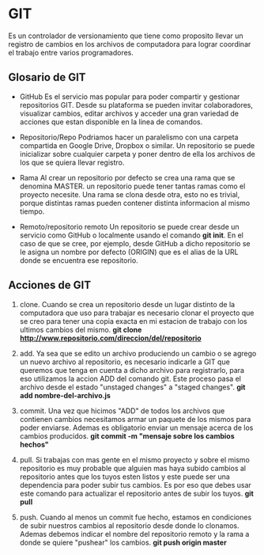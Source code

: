# GIT
Es un controlador de versionamiento que tiene como proposito llevar un registro de cambios en los archivos de computadora para lograr coordinar el trabajo entre varios programadores.

## Glosario de GIT
* GitHub
Es el servicio mas popular para poder compartir y gestionar repositorios GIT. Desde su plataforma se pueden invitar colaboradores, visualizar cambios, editar archivos y acceder una gran variedad de acciones que estan disponible en la linea de comandos.

* Repositorio/Repo
Podriamos hacer un paralelismo con una carpeta compartida en Google Drive, Dropbox o similar. Un repositorio se puede inicializar sobre cualquier carpeta y poner dentro de ella los archivos de los que se quiera llevar registro.

* Rama
Al crear un repositorio por defecto se crea una rama que se denomina MASTER. un repositorio puede tener tantas ramas como el proyecto necesite. Una rama se clona desde otra, esto no es trivial, porque distintas ramas pueden contener distinta informacion al mismo tiempo.

* Remoto/repositorio remoto
Un repositorio se puede crear desde un servicio como GitHub o localmente usando el comando **git init**. En el caso de que se cree, por ejemplo, desde GitHub a dicho repositorio se le asigna un nombre por defecto (ORIGIN) que es el alias de la URL donde se encuentra ese repositorio.

## Acciones de GIT
1. clone. Cuando se crea un repositorio desde un lugar distinto de la computadora que uso para trabajar es necesario clonar el proyecto que se creo para tener una copia exacta en mi estacion de trabajo con los ultimos cambios del mismo. **git clone http://www.repositorio.com/direccion/del/repositorio**

2. add. Ya sea que se edito un archivo produciendo un cambio o se agrego un nuevo archivo al repositorio, es necesario indicarle a GIT que queremos que tenga en cuenta a dicho archivo para registrarlo, para eso utilizamos la accion ADD del comando git. Este proceso pasa el archivo desde el estado "unstaged changes" a "staged changes". **git add nombre-del-archivo.js**

3. commit. Una vez que hicimos "ADD" de todos los archivos que contienen cambios necesitamos armar un paquete de los mismos para poder enviarse. Ademas es obligatorio enviar un mensaje acerca de los cambios producidos. **git commit -m "mensaje sobre los cambios hechos"**

4. pull. Si trabajas con mas gente en el mismo proyecto y sobre el mismo repositorio es muy probable que alguien mas haya subido cambios al repositorio antes que los tuyos esten listos y este puede ser una dependencia para poder subir tus cambios. Es por eso que debes usar este comando para actualizar el repositorio antes de subir los tuyos. **git pull**

5. push. Cuando al menos un commit fue hecho, estamos en condiciones de subir nuestros cambios al repositorio desde donde lo clonamos. Ademas debemos indicar el nombre del repositorio remoto y la rama a donde se quiere "pushear" los cambios. **git push origin master**
